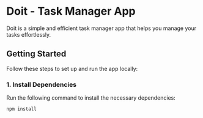 # Doit - Task Manager App

Doit is a simple and efficient task manager app that helps you manage your tasks effortlessly.

## Getting Started

Follow these steps to set up and run the app locally:

### 1. Install Dependencies

Run the following command to install the necessary dependencies:

```bash
npm install

